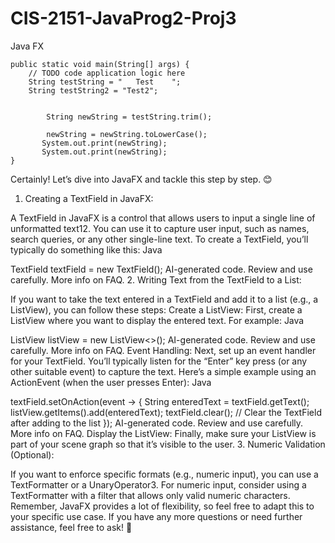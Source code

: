 # CIS-2151-JavaProg2-Proj3
Java FX

    public static void main(String[] args) {
        // TODO code application logic here
        String testString = "   Test    ";
        String testString2 = "Test2";
        
        
            String newString = testString.trim();
            
            newString = newString.toLowerCase();
           System.out.print(newString);
           System.out.print(newString);
    }

Certainly! Let’s dive into JavaFX and tackle this step by step. 😊

1. Creating a TextField in JavaFX:

A TextField in JavaFX is a control that allows users to input a single line of unformatted text12. You can use it to capture user input, such as names, search queries, or any other single-line text.
To create a TextField, you’ll typically do something like this:
Java

TextField textField = new TextField();
AI-generated code. Review and use carefully. More info on FAQ.
2. Writing Text from the TextField to a List:

If you want to take the text entered in a TextField and add it to a list (e.g., a ListView), you can follow these steps:
Create a ListView:
First, create a ListView where you want to display the entered text. For example:
Java

ListView<String> listView = new ListView<>();
AI-generated code. Review and use carefully. More info on FAQ.
Event Handling:
Next, set up an event handler for your TextField. You’ll typically listen for the “Enter” key press (or any other suitable event) to capture the text.
Here’s a simple example using an ActionEvent (when the user presses Enter):
Java

textField.setOnAction(event -> {
    String enteredText = textField.getText();
    listView.getItems().add(enteredText);
    textField.clear(); // Clear the TextField after adding to the list
});
AI-generated code. Review and use carefully. More info on FAQ.
Display the ListView:
Finally, make sure your ListView is part of your scene graph so that it’s visible to the user.
3. Numeric Validation (Optional):

If you want to enforce specific formats (e.g., numeric input), you can use a TextFormatter or a UnaryOperator3.
For numeric input, consider using a TextFormatter with a filter that allows only valid numeric characters.
Remember, JavaFX provides a lot of flexibility, so feel free to adapt this to your specific use case. If you have any more questions or need further assistance, feel free to ask! 🌟
